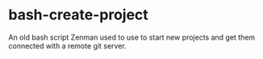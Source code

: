 # bash-create-project
An old bash script Zenman used to use to start new projects and get them connected with a remote git server.
